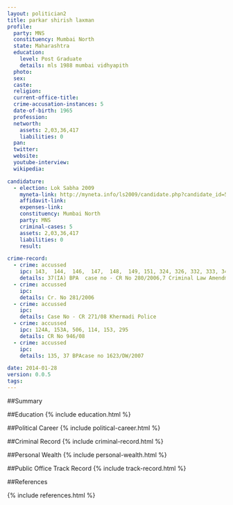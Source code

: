 ```yaml
---
layout: politician2
title: parkar shirish laxman
profile: 
  party: MNS
  constituency: Mumbai North
  state: Maharashtra
  education: 
    level: Post Graduate
    details: mls 1988 mumbai vidhyapith
  photo: 
  sex: 
  caste: 
  religion: 
  current-office-title: 
  crime-accusation-instances: 5
  date-of-birth: 1965
  profession: 
  networth: 
    assets: 2,03,36,417
    liabilities: 0
  pan: 
  twitter: 
  website: 
  youtube-interview: 
  wikipedia: 

candidature: 
  - election: Lok Sabha 2009
    myneta-link: http://myneta.info/ls2009/candidate.php?candidate_id=5378
    affidavit-link: 
    expenses-link: 
    constituency: Mumbai North 
    party: MNS
    criminal-cases: 5
    assets: 2,03,36,417
    liabilities: 0
    result:  

crime-record: 
  - crime: accussed
    ipc: 143,  144,  146,  147,  148,  149, 151, 324, 326, 332, 333, 341, 353, 427
    details: 37(IA) BPA  case no - CR No 280/2006,7 Criminal Law Amendment Act 
  - crime: accussed
    ipc: 
    details: Cr. No 281/2006 
  - crime: accussed
    ipc: 
    details: Case No - CR 271/08 Khermadi Police 
  - crime: accussed
    ipc: 124A, 153A, 506, 114, 153, 295
    details: CR No 946/08 
  - crime: accussed
    ipc: 
    details: 135, 37 BPAcase no 1623/DW/2007 

date: 2014-01-28
version: 0.0.5
tags: 
---
```

##Summary


##Education
{% include education.html %}


##Political Career
{% include political-career.html %}


##Criminal Record
{% include criminal-record.html %}


##Personal Wealth
{% include personal-wealth.html %}


##Public Office Track Record
{% include track-record.html %}


##References


{% include references.html %}